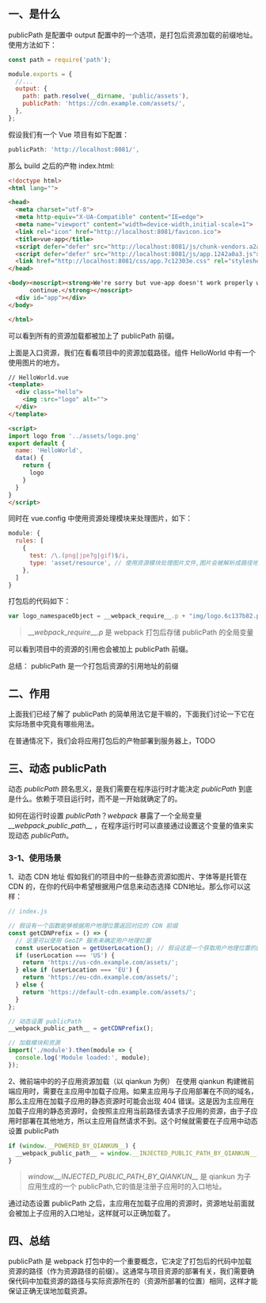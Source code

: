 ## 一、是什么
publicPath 是配置中 output 配置中的一个选项，是打包后资源加载的前缀地址。使用方法如下：
```js
const path = require('path');

module.exports = {
  //...
  output: {
    path: path.resolve(__dirname, 'public/assets'),
    publicPath: 'https://cdn.example.com/assets/',
  },
};
```

假设我们有一个 Vue 项目有如下配置：
```js
publicPath: 'http://localhost:8081/',
```

那么 build 之后的产物 index.html:
```html
<!doctype html>
<html lang="">

<head>
  <meta charset="utf-8">
  <meta http-equiv="X-UA-Compatible" content="IE=edge">
  <meta name="viewport" content="width=device-width,initial-scale=1">
  <link rel="icon" href="http://localhost:8081/favicon.ico">
  <title>vue-app</title>
  <script defer="defer" src="http://localhost:8081/js/chunk-vendors.a2a01f19.js"></script>
  <script defer="defer" src="http://localhost:8081/js/app.1242a0a3.js"></script>
  <link href="http://localhost:8081/css/app.7c12303e.css" rel="stylesheet">
</head>

<body><noscript><strong>We're sorry but vue-app doesn't work properly without JavaScript enabled. Please enable it to
      continue.</strong></noscript>
  <div id="app"></div>
</body>

</html>
```
可以看到所有的资源加载都被加上了 publicPath 前缀。

上面是入口资源，我们在看看项目中的资源加载路径。组件 HelloWorld 中有一个使用图片的地方。
```html
// HelloWorld.vue
<template>
  <div class="hello">
    <img :src="logo" alt="">
  </div>
</template>

<script>
import logo from '../assets/logo.png'
export default {
  name: 'HelloWorld',
  data() {
    return {
      logo
    }
  }
}
</script>
```
同时在 vue.config 中使用资源处理模块来处理图片，如下：
```js
module: {
  rules: [
	{
	  test: /\.(png|jpe?g|gif)$/i,
	  type: 'asset/resource', // 使用资源模块处理图片文件,图片会被解析成路径地址
	},
  ]
}
```
打包后的代码如下：
```js
var logo_namespaceObject = __webpack_require__.p + "img/logo.6c137b82.png";
```

> $\_\_webpack\_require\_\_.p$ 是 webpack 打包后存储 publicPath 的全局变量

可以看到项目中的资源的引用也会被加上 publicPath 前缀。

总结：
publicPath 是一个打包后资源的引用地址的前缀

## 二、作用
上面我们已经了解了 publicPath 的简单用法它是干嘛的，下面我们讨论一下它在实际场景中究竟有哪些用法。

在普通情况下，我们会将应用打包后的产物部署到服务器上，TODO

## 三、动态 publicPath
动态 *publicPath* 顾名思义，是我们需要在程序运行时才能决定 *publicPath* 到底是什么。依赖于项目运行时，而不是一开始就确定了的。

如何在运行时设置 *publicPath*？*webpack* 暴露了一个全局变量 $\_\_webpack\_public\_path\_\_$ ，在程序运行时可以直接通过设置这个变量的值来实现动态 *publicPath*。

### 3-1、使用场景

1、动态 CDN 地址
假如我们的项目中的一些静态资源如图片、字体等是托管在 CDN 的，在你的代码中希望根据用户信息来动态选择 CDN地址。那么你可以这样：
```js
// index.js

// 假设有一个函数能够根据用户地理位置返回对应的 CDN 前缀
const getCDNPrefix = () => {
  // 这里可以使用 GeoIP 服务来确定用户地理位置
  const userLocation = getUserLocation(); // 假设这是一个获取用户地理位置的函数
  if (userLocation === 'US') {
    return 'https://us-cdn.example.com/assets/';
  } else if (userLocation === 'EU') {
    return 'https://eu-cdn.example.com/assets/';
  } else {
    return 'https://default-cdn.example.com/assets/';
  }
};

// 动态设置 publicPath
__webpack_public_path__ = getCDNPrefix();

// 加载模块和资源
import('./module').then(module => {
  console.log('Module loaded:', module);
});

```

2、微前端中的的子应用资源加载（以 qiankun 为例）
在使用 qiankun 构建微前端应用时，需要在主应用中加载子应用。如果主应用与子应用部署在不同的域名，那么主应用在加载子应用的静态资源时可能会出现 404 错误。这是因为主应用在加载子应用的静态资源时，会按照主应用当前路径去请求子应用的资源，由于子应用时部署在其他地方，所以主应用自然请求不到。这个时候就需要在子应用中动态设置 publicPath
```js
if (window.__POWERED_BY_QIANKUN__) {
  __webpack_public_path__ = window.__INJECTED_PUBLIC_PATH_BY_QIANKUN__;
}
```

> *window.\_\_INJECTED\_PUBLIC\_PATH\_BY\_QIANKUN\_\_* 是 qiankun 为子应用生成的一个 publicPath,它的值是注册子应用时的入口地址。

通过动态设置 publicPath 之后，主应用在加载子应用的资源时，资源地址前面就会被加上子应用的入口地址，这样就可以正确加载了。
## 四、总结
publicPath 是 webpack 打包中的一个重要概念，它决定了打包后的代码中加载资源的路径（作为资源路径的前缀）。这通常与项目资源的部署有关，我们需要确保代码中加载资源的路径与实际资源所在的（资源所部署的位置）相同，这样才能保证正确无误地加载资源。

